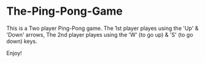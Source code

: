 ﻿# The-Ping-Pong-Game
This is a Two player Ping-Pong game.
The 1st player playes using the 'Up' & 'Down' arrows,
The 2nd player playes using the 'W' (to go up) & 'S' (to go down) keys.

Enjoy!
